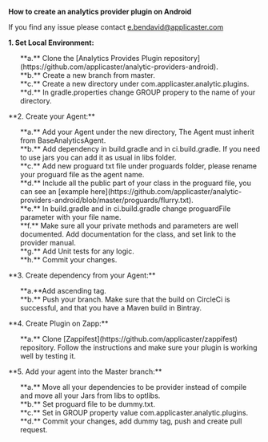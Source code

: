 **How to create an analytics provider plugin on Android**

If you find any issue please contact e.bendavid@applicaster.com

**1. Set Local Environment:**<br />
  <ol>
  **a.** Clone the [Analytics Provides Plugin repository](https://github.com/applicaster/analytic-providers-android). <br />
  **b.** Create a new branch from master.<br />
  **c.** Create a new directory under com.applicaster.analytic.plugins.<br />
  **d.** In gradle.properties change GROUP propery to the name of your directory.<br />
  </ol>
**2. Create your Agent:**<br />
 <ol>
  **a.** Add your Agent under the new directory, The Agent must inherit from BaseAnalyticsAgent.<br />
  **b.** Add dependency in build.gradle and in ci.build.gradle. If you need to use jars you can add it as usual in libs folder.<br />
  **c.** Add new proguard txt file under proguards folder, please rename your proguard file as the agent name.<br />
  **d.** Include all the public part of your class in the proguard file, you can see an [example here](https://github.com/applicaster/analytic-providers-android/blob/master/proguards/flurry.txt).<br />
  **e.** In build.gradle  and in ci.build.gradle change proguardFile parameter with your file name.<br />
  **f.** Make sure all your private methods and parameters are well documented. Add documentation for the class, and set link to the provider manual.<br />
  **g.** Add Unit tests for any logic.<br />
  **h.** Commit your changes.<br />
  </ol>
**3. Create dependency from your Agent:**<br />
  <ol>
  **a.**Add ascending tag. <br />
  **b.** Push your branch. Make sure that the build on CircleCi is successful, and that you have a Maven build in Bintray.<br />
</ol>
**4. Create Plugin on Zapp:**<br />
  <ol>
  **a.** Clone [Zappifest](https://github.com/applicaster/zappifest) repository. Follow the instructions and make sure your plugin is working well by testing it.<br />
</ol>
**5. Add your agent into the Master branch:**<br />
  <ol>
  **a.** Move all your dependencies to be provider instead of compile and move all your Jars from libs to optlibs.<br />
  **b.** Set proguard file to be dummy.txt.<br />
  **c.** Set in GROUP property value com.applicaster.analytic.plugins.<br />
  **d.** Commit your changes, add dummy tag, push and create pull request.<br />
  </ol>
